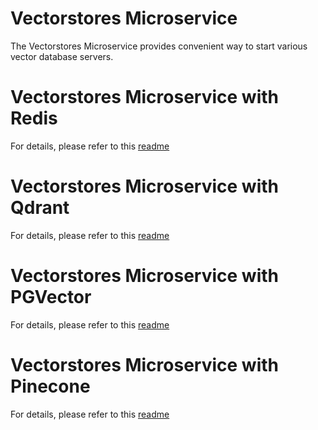 # Vectorstores Microservice

The Vectorstores Microservice provides convenient way to start various vector database servers.

# Vectorstores Microservice with Redis

For details, please refer to this [readme](langchain/redis/README.md)

# Vectorstores Microservice with Qdrant

For details, please refer to this [readme](langchain/qdrant/README.md)

# Vectorstores Microservice with PGVector

For details, please refer to this [readme](langchain/pgvector/README.md)

# Vectorstores Microservice with Pinecone

For details, please refer to this [readme](langchain/pinecone/README.md)
